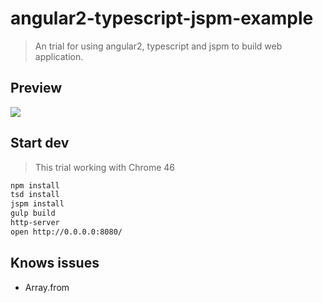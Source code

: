 # angular2-typescript-jspm-example

> An trial for using angular2, typescript and jspm to build web application.

## Preview

![](http://i.imgur.com/HFVrQyr.png)

## Start dev

> This trial working with Chrome 46

```sh
npm install
tsd install
jspm install
gulp build
http-server
open http://0.0.0.0:8080/
```

## Knows issues

- Array.from
